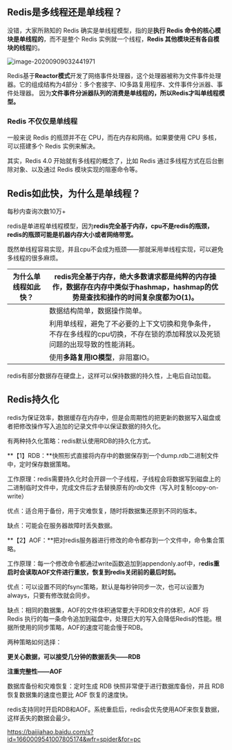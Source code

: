 ## **Redis是多线程还是单线程？**

没错，大家所熟知的 Redis 确实是单线程模型，指的是**执行 Redis 命令的核心模块是单线程的**，而不是整个 Redis 实例就一个线程，**Redis 其他模块还有各自模块的线程**的。

![image-20200909032441971](C:\Users\zhouz\AppData\Roaming\Typora\typora-user-images\image-20200909032441971.png)

Redis基于**Reactor模式**开发了网络事件处理器，这个处理器被称为文件事件处理器。它的组成结构为4部分：多个套接字、IO多路复用程序、文件事件分派器、事件处理器。
因为**文件事件分派器队列的消费是单线程的，所以Redis才叫单线程模型。**



### Redis 不仅仅是单线程

一般来说 Redis 的瓶颈并不在 CPU，而在内存和网络。如果要使用 CPU 多核，可以搭建多个 Redis 实例来解决。

其实，Redis 4.0 开始就有多线程的概念了，比如 Redis 通过多线程方式在后台删除对象、以及通过 Redis 模块实现的阻塞命令等。



## **Redis如此快，为什么是单线程？**

每秒内查询次数10万+



redis是单进程单线程模型，因为**redis完全基于内存，cpu不是redis的瓶颈，redis的瓶颈可能是机器内存大小或者网络带宽。**

既然单线程容易实现，并且cpu不会成为瓶颈——那就采用单线程实现，可以避免多线程的很多麻烦。

| 为什么单线程如此快？ | redis完全基于内存，绝大多数请求都是纯粹的内存操作，数据存在内存中类似于hashmap，hashmap的优势是查找和操作的时间复杂度都为O(1)。 |
| -------------------- | ------------------------------------------------------------ |
|                      | 数据结构简单，数据操作简单。                                 |
|                      | 利用单线程，避免了不必要的上下文切换和竞争条件，不存在多线程的cpu切换，不存在锁的添加释放以及死锁问题的出现导致的性能消耗。 |
|                      | 使用**多路复用IO模型**，非阻塞IO。                           |

redis有部分数据存在硬盘上，这样可以保持数据的持久性，上电后自动加载。



## Redis持久化

redis为保证效率，数据缓存在内存中，但是会周期性的把更新的数据写入磁盘或者把修改操作写入追加的记录文件中以保证数据的持久化。

 

有两种持久化策略：redis默认使用RDB的持久化方式。

**【1】RDB：**快照形式直接将内存中的数据保存到一个dump.rdb二进制文件中，定时保存数据策略。

工作原理：redis需要持久化时会开辟一个子线程，子线程会将数据写到磁盘上的二进制临时文件中，完成文件后才去替换原有的rdb文件（写入时复制copy-on-write）

优点：适合用于备份，用于灾难恢复，随时将数据集还原到不同的版本。

缺点：可能会在服务器故障时丢失数据。

**【2】AOF：**把对redis服务器进行修改的命令都存到一个文件中，命令集合策略。

工作原理：每一个修改命令都通过write函数追加到appendonly.aof中，r**edis重启时会读取AOF文件进行重放，恢复到redis关闭前的最后时刻。**

优点：可以设置不同的fsync策略，默认是每秒钟同步一次，也可以设置为always，只要有修改就会同步。

缺点：相同的数据集，AOF的文件体积通常要大于RDB文件的体积，AOF 将 Redis 执行的每一条命令追加到磁盘中，处理巨大的写入会降低Redis的性能。根据所使用的同步策略，AOF的速度可能会慢于RDB。

 

两种策略如何选择：

**更关心数据，可以接受几分钟的数据丢失——RDB**

**注重完整性——AOF**

数据库备份和灾难恢复：定时生成 RDB 快照非常便于进行数据库备份，并且 RDB 恢复数据集的速度也要比 AOF 恢复的速度快。

redis支持同时开启RDB和AOF。系统重启后，redis会优先使用AOF来恢复数据，这样丢失的数据会最少。

https://baijiahao.baidu.com/s?id=1660009541007805174&wfr=spider&for=pc